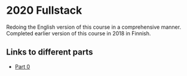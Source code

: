 # 2020 Fullstack 

Redoing the English version of this course in a comprehensive manner. Completed earlier version of this course in 2018 in Finnish.

## Links to different parts

- [Part 0](https://github.com/rescawen/Fall2020Fullstack/tree/master/Part0)  
